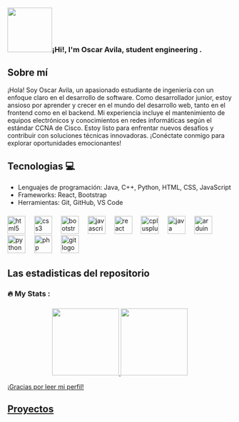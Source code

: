 
### <img src="https://media.giphy.com/media/3oFzlW8dht4DdvwBqg/giphy.gif" width="100"/>¡Hi!, I'm Oscar Avila, student engineering .


## Sobre mí 

<!--Soy un desarrollador jr apasionado por la tecnología y la programación. Me encanta trabajar en proyectos desafiantes y aprender cosas nuevas todos los días.

Soy un desarrollador junior con ganas de aprender nuevos lenguajes y consolidar los que ya domino, tanto en el área de frontend como de backend. 
  --> 
  ¡Hola! Soy Oscar Avila, un apasionado estudiante de ingeniería con un enfoque claro en el desarrollo de software. Como desarrollador junior, estoy ansioso por aprender y crecer en el mundo del desarrollo web, tanto en el frontend como en el backend. Mi experiencia incluye el mantenimiento de equipos electrónicos y conocimientos en redes informáticas según el estándar CCNA de Cisco. Estoy listo para enfrentar nuevos desafíos y contribuir con soluciones técnicas innovadoras. ¡Conéctate conmigo para explorar oportunidades emocionantes!
  
## Tecnologias 💻

- Lenguajes de programación: Java, C++, Python, HTML, CSS, JavaScript
- Frameworks: React, Bootstrap
- Herramientas: Git, GitHub, VS Code


###

<div align="left">
  <img src="https://cdn.jsdelivr.net/gh/devicons/devicon/icons/html5/html5-original.svg" height="40" alt="html5 logo"  />
  <img width="12" />
  <img src="https://cdn.jsdelivr.net/gh/devicons/devicon/icons/css3/css3-original.svg" height="40" alt="css3 logo"  />
  <img width="12" />
  <img src="https://cdn.jsdelivr.net/gh/devicons/devicon/icons/bootstrap/bootstrap-original.svg" height="40" alt="bootstrap logo"  />
  <img width="12" />
  <img src="https://cdn.jsdelivr.net/gh/devicons/devicon/icons/javascript/javascript-original.svg" height="40" alt="javascript logo"  />
  <img width="12" />
  <img src="https://cdn.jsdelivr.net/gh/devicons/devicon/icons/react/react-original.svg" height="40" alt="react logo"  />
  <img width="12" />
  <img src="https://cdn.jsdelivr.net/gh/devicons/devicon/icons/cplusplus/cplusplus-original.svg" height="40" alt="cplusplus logo"  />
  <img width="12" />
  <img src="https://cdn.jsdelivr.net/gh/devicons/devicon/icons/java/java-original.svg" height="40" alt="java logo"  />
  <img width="12" />
  <img src="https://cdn.jsdelivr.net/gh/devicons/devicon/icons/arduino/arduino-original.svg" height="40" alt="arduino logo"  />
  <img width="12" />
  <img src="https://cdn.jsdelivr.net/gh/devicons/devicon/icons/python/python-original.svg" height="40" alt="python logo"  />
  <img width="12" />
  <img src="https://cdn.jsdelivr.net/gh/devicons/devicon/icons/php/php-original.svg" height="40" alt="php logo"  />
  <img width="12" />
  <img src="https://cdn.jsdelivr.net/gh/devicons/devicon/icons/git/git-original.svg" height="40" alt="git logo"  />
  <img width="12" />
</div>

## Las estadisticas del repositorio

<h3 align="left">🔥   My Stats :</h3>

###

<div align="center">
  <a href="https://github.com/OzAvilaD">
  <img height="150rem" src="https://github-readme-stats-eight-theta.vercel.app/api?username=OzAvilaD&show_icons=true&theme=midnight-purple&include_all_commits=true&count_private=true"/>
  <img height="150rem" src="https://github-readme-stats-eight-theta.vercel.app/api/top-langs/?username=OzAvilaD&layout=compact&langs_count=7&theme=midnight-purple"/>
</div>


¡Gracias por leer mi perfil!

## Proyectos
